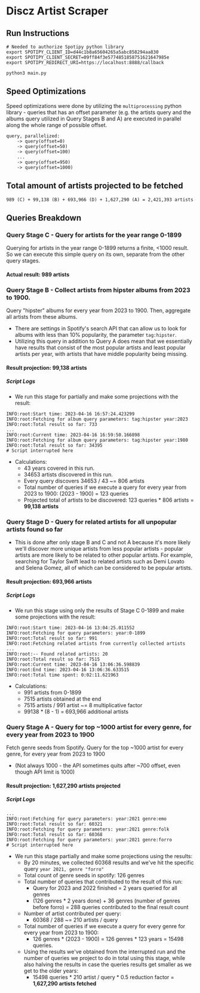 # Discz Artist Scraper

## Run Instructions

```
# Needed to authorize Spotipy python library
export SPOTIPY_CLIENT_ID=d44c1b8a65604265a5abc858294aa830
export SPOTIPY_CLIENT_SECRET=09ff84f3e5774851858751621647985e
export SPOTIPY_REDIRECT_URI=https://localhost:8888/callback

python3 main.py
```

## Speed Optimizations

Speed optimizations were done by utilizing the `multiprocessing` python library - queries that has an offset parameter (e.g. the artists query and the albums query utilized in Query Stages B and A) are executed in parallel along the whole range of possible offset.

```
query, parallelized:
	-> query(offset=0)
	-> query(offset=50)
	-> query(offset=100)
	...
	-> query(offset=950)
	-> query(offset=1000)
```

## Total amount of artists projected to be fetched

```
989 (C) + 99,138 (B) + 693,966 (D) + 1,627,290 (A) = 2,421,393 artists
```

## Queries Breakdown

### Query Stage C - Query for artists for the year range 0-1899
Querying for artists in the year range 0-1899 returns a finite, <1000 result. So we can execute this simple query on its own, separate from the other query stages.

#### Actual result: 989 artists

### Query Stage B - Collect artists from hipster albums from 2023 to 1900.
Query "hipster" albums for every year from 2023 to 1900. Then, aggregate all artists from these albums.
- There are settings in Spotify's search API that can allow us to look for albums with less than 10% popularity, the parameter `tag:hipster`.
- Utilizing this query in addition to Query A does mean that we essentially have results that consist of the most popular artists and least popular artists per year, with artists that have middle popularity being missing.

#### Result projection: 99,138 artists

##### Script Logs
- We run this stage for partially and make some projections with the result:
```
INFO:root:Start time: 2023-04-16 16:57:24.423299
INFO:root:Fetching for album query parameters: tag:hipster year:2023
INFO:root:Total result so far: 733
...
INFO:root:Current time: 2023-04-16 16:59:50.166898
INFO:root:Fetching for album query parameters: tag:hipster year:1980
INFO:root:Total result so far: 34395
# Script interrupted here
```
- Calculations:
	- 43 years covered in this run.
	- 34653 artists discovered in this run.
	- Every query discovers 34653 / 43 ~= 806 artists
	- Total number of queries if we execute a query for every year from 2023 to 1900: (2023 - 1900) = 123 queries
	- Projected total of artists to be discovered: 123 queries * 806 artists = **99,138 artists**

### Query Stage D - Query for related artists for all unpopular artists found so far
- This is done after only stage B and C and not A because it's more likely we'll discover more unique artists from less popular artists - popular artists are more likely to be related to other popular artists. For example, searching for Taylor Swift lead to related artists such as Demi Lovato and Selena Gomez, all of which can be considered to be popular artists.
#### Result projection: 693,966 artists

##### Script Logs
- We run this stage using only the results of Stage C 0-1899 and make some projections with the result:
```
INFO:root:Start time: 2023-04-16 13:04:25.011552
INFO:root:Fetching for query parameters: year:0-1899
INFO:root:Total result so far: 991
INFO:root:Fetching related artists from currently collected artists
...
INFO:root:-- Found related artists: 20
INFO:root:Total result so far: 7515
INFO:root:Current time: 2023-04-16 13:06:36.598839
INFO:root:End time: 2023-04-16 13:06:36.633515
INFO:root:Total time spent: 0:02:11.621963
```
- Calculations:
	- 991 artists from 0-1899
	- 7515 artists obtained at the end
	- 7515 artists / 991 artist ~= 8 multiplicative factor
	- 99138 * (8 - 1) = 693,966 additional artists

### Query Stage A - Query for top ~1000 artist for every genre, for every year from 2023 to 1900

Fetch genre seeds from Spotify. Query for the top ~1000 artist for every genre, for every year from 2023 to 1900
- (Not always 1000 - the API sometimes quits after ~700 offset, even though API limit is 1000)
#### Result projection: 1,627,290 artists projected

##### Script Logs
```
...
INFO:root:Fetching for query parameters: year:2021 genre:emo
INFO:root:Total result so far: 60321
INFO:root:Fetching for query parameters: year:2021 genre:folk
INFO:root:Total result so far: 60368
INFO:root:Fetching for query parameters: year:2021 genre:forro
# Script interrupted here
```

- We run this stage partially and make some projections using the results:
	- By 20 minutes, we collected 60368 results and we've hit the specific query `year 2021, genre "forro"`
	- Total count of genre seeds in spotify: 126 genres
	- Total number of queries that contributed to the result of this run:
		- Query for 2023 and 2022 finished = 2 years queried for all genres
		- (126 genres * 2 years done) + 36 genres (number of genres before forro) = 288 queries contributed to the final result count
	- Number of artist contributed per query:
		- 60368 / 288 ~= 210 artists / query
	- Total number of queries if we execute a query for every genre for every year from 2023 to 1900:
		- 126 genres * (2023 - 1900) = 126 genres * 123 years = 15498 queries.
	- Using the results we've obtained from the interrupted run and the number of queries we project to do in total using this stage, while also halving the results in case the queries results get smaller as we get to the older years:
		- 15498 queries * 210 artist / query * 0.5 reduction factor = **1,627,290 artists fetched**